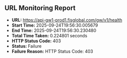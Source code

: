 ## URL Monitoring Report

- **URL:** https://api-gw1-prod1.fisglobal.com/gw/v1/health
- **Start Time:** 2025-09-24T19:56:30.005679
- **End Time:** 2025-09-24T19:56:30.230480
- **Total Time Taken:** 0.224801 seconds
- **HTTP Status Code:** 403
- **Status:** Failure
- **Failure Reason:** HTTP Status Code: 403
